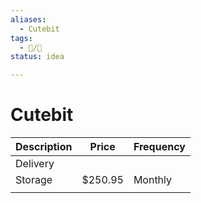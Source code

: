 ```yaml
---
aliases:
  - Cutebit
tags:
  - 📝/🌱
status: idea

---
```


# Cutebit



| Description | Price   | Frequency |
| ----------- | ------- | --------- |
| Delivery    |         |           |
| Storage     | $250.95 | Monthly   |
|             |         |           |
